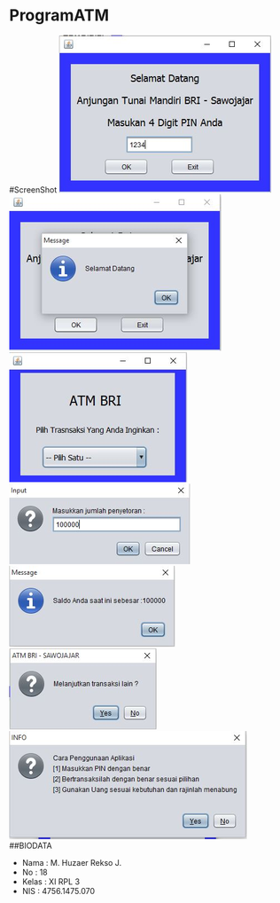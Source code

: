 # ProgramATM
#ScreenShot 
![ScreenShot](https://github.com/HuzaerRekso/ProgramATM/blob/master/ATM1.JPG "")
![ScreenShot](https://github.com/HuzaerRekso/ProgramATM/blob/master/ATM2.JPG "")
![ScreenShot](https://github.com/HuzaerRekso/ProgramATM/blob/master/ATM3.JPG "")
![ScreenShot](https://github.com/HuzaerRekso/ProgramATM/blob/master/ATM4.JPG "")
![ScreenShot](https://github.com/HuzaerRekso/ProgramATM/blob/master/ATM5.JPG "")
![ScreenShot](https://github.com/HuzaerRekso/ProgramATM/blob/master/ATM6.JPG "")
![ScreenShot](https://github.com/HuzaerRekso/ProgramATM/blob/master/ATM7.JPG "")
##BIODATA
- Nama : M. Huzaer Rekso J.
- No : 18
- Kelas : XI RPL 3
- NIS : 4756.1475.070
